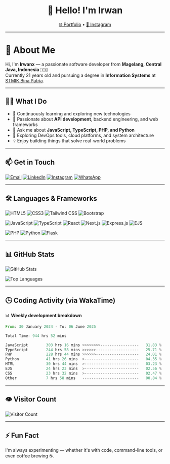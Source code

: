 <h1 align="center">👋 Hello! I'm Irwan</h1>

<p align="center">
  <a href="https://www.irwanx.my.id">🌐 Portfolio</a> •
  <a href="https://instagram.com/irwan_x_yans/">📸 Instagram</a>
</p>

---

# 💫 About Me

Hi, I'm **Irwanx** — a passionate software developer from **Magelang, Central Java, Indonesia** 🇮🇩  
Currently 21 years old and pursuing a degree in **Information Systems** at [STMIK Bina Patria](https://stmikbinapatria.ac.id/).

---

## 👨‍💻 What I Do

- 🌱 Continuously learning and exploring new technologies  
- 🔧 Passionate about **API development**, backend engineering, and web frameworks  
- 💬 Ask me about **JavaScript, TypeScript, PHP, and Python**  
- 🚀 Exploring DevOps tools, cloud platforms, and system architecture  
- 💡 Enjoy building things that solve real-world problems  

---

## 📫 Get in Touch

[![Email](https://img.shields.io/badge/-Email-c14438?style=for-the-badge&logo=Gmail&logoColor=white)](mailto:irwan080304@gmail.com)
[![LinkedIn](https://img.shields.io/badge/LinkedIn-%230077B5?style=for-the-badge&logo=linkedin&logoColor=white)](https://www.linkedin.com/in/irwan-xyans/)
[![Instagram](https://img.shields.io/badge/Instagram-%23E4405F.svg?style=for-the-badge&logo=Instagram&logoColor=white)](https://instagram.com/irwan_x_yans/)
[![WhatsApp](https://img.shields.io/badge/WhatsApp-25D366?style=for-the-badge&logo=whatsapp&logoColor=white)](https://wa.me/628882611841)

---

## 🛠️ Languages & Frameworks

![HTML5](https://img.shields.io/badge/html5-%23E34F26.svg?style=for-the-badge&logo=html5&logoColor=white)
![CSS3](https://img.shields.io/badge/css3-%231572B6.svg?style=for-the-badge&logo=css3&logoColor=white)
![Tailwind CSS](https://img.shields.io/badge/tailwindcss-%2338B2AC.svg?style=for-the-badge&logo=tailwind-css&logoColor=white)
![Bootstrap](https://img.shields.io/badge/bootstrap-%23563D7C.svg?style=for-the-badge&logo=bootstrap&logoColor=white)

![JavaScript](https://img.shields.io/badge/javascript-%23323330.svg?style=for-the-badge&logo=javascript&logoColor=%23F7DF1E)
![TypeScript](https://img.shields.io/badge/typescript-%23007ACC.svg?style=for-the-badge&logo=typescript&logoColor=white)
![React](https://img.shields.io/badge/react-%2320232a.svg?style=for-the-badge&logo=react&logoColor=%2361DAFB)
![Next.js](https://img.shields.io/badge/next.js-%23000000.svg?style=for-the-badge&logo=next.js&logoColor=white)
![Express.js](https://img.shields.io/badge/express.js-%23404d59.svg?style=for-the-badge&logo=express&logoColor=%2361DAFB)
![EJS](https://img.shields.io/badge/ejs-%237D7D7D.svg?style=for-the-badge&logo=ejs&logoColor=white)

![PHP](https://img.shields.io/badge/php-%23777BB4.svg?style=for-the-badge&logo=php&logoColor=white)
![Python](https://img.shields.io/badge/python-3670A0?style=for-the-badge&logo=python&logoColor=ffdd54)
![Flask](https://img.shields.io/badge/flask-%23000.svg?style=for-the-badge&logo=flask&logoColor=white)

---

## 📊 GitHub Stats

![GitHub Stats](https://github-readme-stats.vercel.app/api?username=irwanx&theme=nightowl&hide_border=false&show_icons=true&count_private=true)

![Top Languages](https://github-readme-stats.vercel.app/api/top-langs?username=irwanx&theme=nightowl&hide_border=false&layout=compact&langs_count=5&hide=css)

---

## 🕒 Coding Activity (via WakaTime)

📊 **Weekly development breakdown**

<!--START_SECTION:waka-->

```rust
From: 30 January 2024 - To: 06 June 2025

Total Time: 944 hrs 52 mins

JavaScript        303 hrs 16 mins >>>>>>>>-----------------   31.83 %
TypeScript        244 hrs 58 mins >>>>>>-------------------   25.71 %
PHP               228 hrs 44 mins >>>>>>-------------------   24.01 %
Python            41 hrs 26 mins  >------------------------   04.35 %
HTML              30 hrs 44 mins  >------------------------   03.23 %
EJS               24 hrs 23 mins  >------------------------   02.56 %
CSS               23 hrs 32 mins  >------------------------   02.47 %
Other             7 hrs 58 mins   -------------------------   00.84 %
```

<!--END_SECTION:waka-->

---

## 👁️ Visitor Count

![Visitor Count](https://profile-counter.glitch.me/irwanx/count.svg)

---

## ⚡ Fun Fact

I'm always experimenting — whether it's with code, command-line tools, or even coffee brewing ☕.
